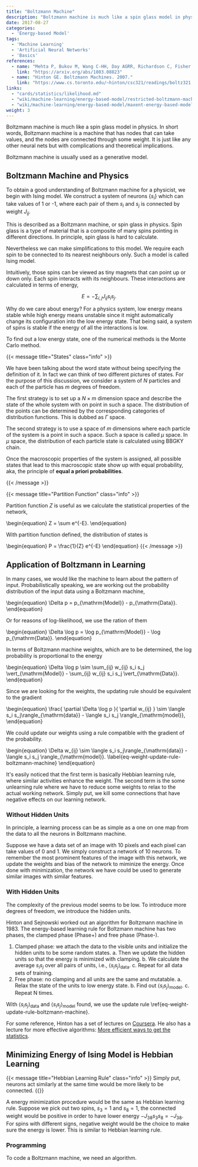 ```yaml
---
title: "Boltzmann Machine"
description: "Boltzmann machine is much like a spin glass model in physics. In short words, Boltzmann machine is a machine that has nodes that can take values, and the nodes are connected through some weight. It is just like any other neual nets but with complications and theoretical implications."
date: 2017-08-27
categories:
  - 'Energy-based Model'
tags:
  - 'Machine Learning'
  - 'Artificial Neural Networks'
  - 'Basics'
references:
  - name: "Mehta P, Bukov M, Wang C-HH, Day AGRR, Richardson C, Fisher CK, et al. A high-bias, low-variance introduction to Machine Learning for physicists. Phys Rep. 2018;810: 122. doi:10.1016/j.physrep.2019.03.001"
    link: "https://arxiv.org/abs/1803.08823"
  - name: "Hinton GE. Boltzmann Machines. 2007."
    link: "https://www.cs.toronto.edu/~hinton/csc321/readings/boltz321.pdf"
links:
  - "cards/statistics/likelihood.md"
  - "wiki/machine-learning/energy-based-model/restricted-boltzmann-machine.md"
  - "wiki/machine-learning/energy-based-model/maxent-energy-based-model.md"
weight: 3
---
```


Boltzmann machine is much like a spin glass model in physics. In short words, Boltzmann machine is a machine that has nodes that can take values, and the nodes are connected through some weight. It is just like any other neural nets but with complications and theoretical implications.

Boltzmann machine is usually used as a generative model.


## Boltzmann Machine and Physics

To obtain a good understanding of Boltzmann machine for a physicist, we begin with Ising model. We construct a system of neurons $\{ s_i\}$ which can take values of 1 or -1, where each pair of them $s_i$ and $s_j$ is connected by weight $J_{ij}$.

This is described as a Boltzmann machine, or spin glass in physics. Spin glass is a type of material that is a composite of many spins pointing in different directions. In principle, spin glass is hard to calculate.

Nevertheless we can make simplifications to this model. We require each spin to be connected to its nearest neighbours only. Such a model is called Ising model.

Intuitively, those spins can be viewed as tiny magnets that can point up or down only. Each spin interacts with its neighbours. These interactions are calculated in terms of energy,

$$
\begin{equation}
   E = -\sum_{i,j} J_{ij} s_i s_j.
\end{equation}
$$

Why do we care about energy? For a physics system, low energy means stable while high energy means unstable since it might automatically change its configuration into the low energy state. That being said, a system of spins is stable if the energy of all the interactions is low.

To find out a low energy state, one of the numerical methods is the Monte Carlo method.


{{< message title="States" class="info" >}}

We have been talking about the word state without being specifying the definition of it. In fact we can think of two different pictures of states. For the purpose of this discussion, we consider a system of $N$ particles and each of the particle has $m$ degrees of freedom.

The first strategy is to set up a $N\times m$ dimension space and describe the state of the whole system with on point in such a space. The distribution of the points can be determined by the corresponding categories of distribution functions. This is dubbed as $\Gamma$ space.

The second strategy is to use a space of $m$ dimensions where each particle of the system is a point in such a space. Such a space is called $\mu$ space. In $\mu$ space, the distribution of each particle state is calculated using BBGKY chain.


Once the macroscopic properties of the system is assigned, all possible states that lead to this macroscopic state show up with equal probability, aka, the principle of **equal a priori probabilities**.

{{< /message >}}


{{< message title="Partition Function" class="info" >}}


   Partition function $Z$ is useful as we calculate the statistical properties of the network,

   \begin{equation}
      Z = \sum e^{-E}.
    \end{equation}

   With partition function defined, the distribution of states is

   \begin{equation}
      P = \frac{1}{Z} e^{-E}
    \end{equation}
{{< /message >}}


## Application of Boltzmann in Learning


In many cases, we would like the machine to learn about the pattern of input. Probabilistically speaking, we are working out the probability distribution of the input data using a Boltzmann machine,

\begin{equation}
   \Delta p =  p_{\mathrm{Model}} - p_{\mathrm{Data}}.
\end{equation}

Or for reasons of log-likelihood, we use the ration of them

\begin{equation}
   \Delta \log p =   \log p_{\mathrm{Model}} - \log p_{\mathrm{Data}}.
\end{equation}

In terms of Boltzmann machine weights, which are to be determined, the log probability is proportional to the energy

\begin{equation}
   \Delta \log p \sim \sum_{ij} w_{ij} s_i s_j \vert_{\mathrm{Model}}  -    \sum_{ij} w_{ij} s_i s_j \vert_{\mathrm{Data}}.
\end{equation}

Since we are looking for the weights, the updating rule should be equivalent to the gradient

\begin{equation}
   \frac{ \partial \Delta \log p }{ \partial w_{ij} } \sim  \langle s_i s_j\rangle_{\mathrm{data}} - \langle s_i s_j \rangle_{\mathrm{model}},
\end{equation}

We could update our weights using a rule compatible with the gradient of the probability.

\begin{equation}
   \Delta w_{ij} \sim \langle s_i s_j\rangle_{\mathrm{data}} - \langle s_i s_j \rangle_{\mathrm{model}}.
   \label{eq-weight-update-rule-boltzmann-machine}
\end{equation}

It's easily noticed that the first term is basically Hebbian learning rule, where similar activities enhance the weight. The second term is the some unlearning rule where we have to reduce some weights to relax to the actual working network. Simply put, we kill some connections that have negative effects on our learning network.




### Without Hidden Units

In principle, a learning process can be as simple as a one on one map from the data to all the neurons in Boltzmann machine.

Suppose we have a data set of an image with 10 pixels and each pixel can take values of 0 and 1. We simply construct a network of 10 neurons. To remember the most prominent features of the image with this network, we update the weights and bias of the network to miminize the energy. Once done with minimization, the network we have could be used to generate similar images with similar features.




### With Hidden Units

The complexity of the previous model seems to be low. To introduce more degrees of freedom, we introduce the hidden units.


Hinton and Sejnowski worked out an algorithm for Boltzmann machine in 1983. The energy-based learning rule for Boltzmann machine has two phases, the clamped phase (Phase+) and free phase (Phase-).

1. Clamped phase: we attach the data to the visible units and initialize the hidden units to be some random states.
  a. Then we update the hidden units so that the energy is minimized with clamping.
  b. We calculate the average $s_i s_j$ over all pairs of units, i.e., $\langle s_i s_j\rangle_{\mathrm{data}}$.
  c. Repeat for all data sets of training.
2. Free phase: no clamping and all units are the same and mutatable.
  a. Relax the state of the units to low energy state.
  b. Find out $\langle s_i s_j\rangle_{\mathrm{model}}$.
  c. Repeat N times.


With $\langle s_i s_j\rangle_{\mathrm{data}}$ and $\langle s_i s_j\rangle_{\mathrm{model}}$ found, we use the update rule \ref{eq-weight-update-rule-boltzmann-machine}.


For some reference, Hinton has a set of lectures on [Coursera](https://www.coursera.org/learn/neural-networks/lecture/iitiK/boltzmann-machine-learning-12-min). He also has a lecture for more effective algorithms: [More efficient ways to get the statistics](https://www.coursera.org/learn/neural-networks/lecture/wlELo/optional-video-more-efficient-ways-to-get-the-statistics-15-mins).


## Minimizing Energy of Ising Model is Hebbian Learning


{{< message title="Hebbian Learning Rule" class="info" >}}
Simply put, neurons act similarly at the same time would be more likely to be connected.
{{</message>}}

A energy minimization procedure would be the same as Hebbian learning rule. Suppose we pick out two spins, $s_3 = 1$ and $s_8= 1$, the connected weight would be positive in order to have lower energy $-J_{38}s_3 s_8 = - J_{38}$. For spins with different signs, negative weight would be the choice to make sure the energy is lower. This is similar to Hebbian learning rule.



### Programming

To code a Boltzmann machine, we need an algorithm.
